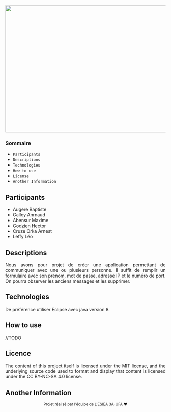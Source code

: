 <div align="center">
    <img width="600" height="400" src="https://miro.medium.com/max/1400/1*ZGRXE9ReZsawGHtEn0kpmQ.jpeg"
</div>

<div align="justify">

### Sommaire

* `Participants`
* `Descriptions`
* `Technologies`
* `How to use`
* `License`
* `Another Information`


## Participants

* Augere Baptiste
* Galloy Anrnaud
* Abensur Maxime
* Godzien Hector
* Cruze Orka Arnest
* Leffy Léo 


## Descriptions

Nous avons pour projet de créer une application permettant de communiquer avec une ou plusieurs personne. Il suffit de remplir un formulaire avec son prénom,
mot de passe, adresse IP et le numéro de port. On pourra observer les anciens messages et les supprimer.

## Technologies

De préférence utiliser Eclipse avec java version 8.

## How to use

//TODO

## Licence

The content of this project itself is licensed under the MIT license, and the underlying source code used to format and display that content is 
licensed under the CC BY-NC-SA 4.0 license.

## Another Information

</div>

<p align="center"><sub>Projet réalisé par l'équipe de L'ESIEA 3A-UFA ❤<p>
